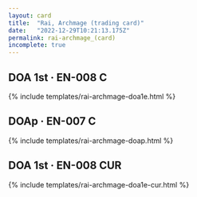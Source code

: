 ```yaml
---
layout: card
title:  "Rai, Archmage (trading card)"
date:   "2022-12-29T10:21:13.175Z"
permalink: rai-archmage_(card)
incomplete: true
---
```


## DOA 1st &middot; EN-008 C

{% include templates/rai-archmage-doa1e.html %}


## DOAp &middot; EN-007 C

{% include templates/rai-archmage-doap.html %}


## DOA 1st &middot; EN-008 CUR

{% include templates/rai-archmage-doa1e-cur.html %}
